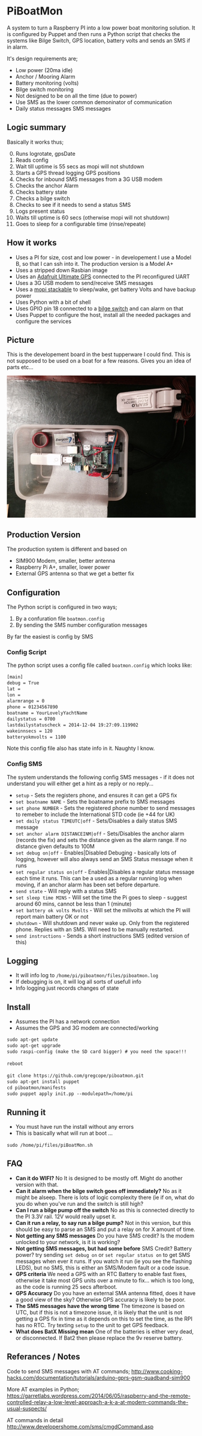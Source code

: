 PiBoatMon
===

A system to turn a Raspberry PI into a low power boat monitoring solution.  It is configured by Puppet and then runs a Python script that checks the systems like Bilge Switch, GPS location, battery volts and sends an SMS if in alarm.

It's design requirements are;

* Low power (20ma idle)
* Anchor / Mooring Alarm
* Battery monitoring (volts)
* Bilge switch monitoring
* Not designed to be on all the time (due to power)
* Use SMS as the lower common demoninator of communication
* Daily status messages SMS messages

Logic summary
-------------

Basically it works thus;

0. Runs logrotate, gpsDate
1. Reads config
2. Wait till uptime is 55 secs as mopi will not shutdown 
3. Starts a GPS thread logging GPS positions
4. Checks for inbound SMS messages from a 3G USB modem
5. Checks the anchor Alarm
6. Checks battery state
7. Checks a bilge switch
8. Checks to see if it needs to send a status SMS
9. Logs present status
10. Waits till uptime is 60 secs (otherwise mopi will not shutdown)
11. Goes to sleep for a configurable time (rinse/repeate)

How it works
------------

* Uses a PI for size, cost and low power - in developement I use a Model B, so that I can ssh into it.  The production version is a Model A+
* Uses a stripped down Rasbian image
* Uses an [Adafruit Ultimate GPS](http://shop.pimoroni.com/products/adafruit-ultimate-gps-breakout) connected to the PI reconfigured UART
* Uses a 3G USB modem to send/receive SMS messages
* Uses a [mopi stackable](https://pi.gate.ac.uk/pages/mopi.html) to sleep/wake, get battery Volts and have backup power
* Uses Python with a bit of shell
* Uses GPIO pin 18 connected to a [bilge switch](http://www.ebay.co.uk/sch/i.html?_odkw=bilge+switch+seaflo&_from=R40%7CR40%7CR40&_osacat=0&_from=R40&_trksid=p2045573.m570.l1313.TR0.TRC0.H0.Xbilge+switch+seaflo+float&_nkw=bilge+switch+seaflo+float&_sacat=0) and can alarm on that
* Uses Puppet to configure the host, install all the needed packages and configure the services

Picture
-------
This is the developement board in the best tupperware I could find.  This is not supposed to be used on a boat for a few reasons.  Gives you an idea of parts etc...

![A raspberry PI in a tupperware box with a 3G modem, GPS and bilge switch connected](https://raw.githubusercontent.com/gregcope/piboatmon/master/mk1a-development.jpg "MK1a developement system")

Production Version
------------------

The production system is different and based on

* SIM900 Modem, smaller, better antenna
* Raspberry Pi A+, smaller, lower power
* External GPS antenna so that we get a better fix

Configuration
-------------

The Python script is configured in two ways;

1. By a confuration file `boatmon.config`
2. By sending the SMS number configuration messages

By far the easiest is config by SMS

### Config Script

The python script uses a config file called `boatmon.config` which looks like:
```[main]
[main]
debug = True
lat = 
lon = 
alarmrange = 0
phone = 01234567890
boatname = YourLovelyYachtName
dailystatus = 0700
lastdailystatuscheck = 2014-12-04 19:27:09.119902
wakeinnsecs = 120
batteryokmvolts = 1100
```

Note this config file also has state info in it.  Naughty I know.

### Config SMS

The system understands the following config SMS messages - if it does not understand you will either get a hint as a reply or no reply...

* `setup` - Sets the registers phone, and ensures it can get a GPS fix
* `set boatname NAME` - Sets the boatname prefix to SMS messages
* `set phone NUMBER` - Sets the registered phone number to send messages to remeber to include the International STD code (ie +44 for UK)
* `set daily status TIMEUTC|off` - Sets/Disables a daily status SMS message 
* `set anchor alarm DISTANCEINM|off` - Sets/Disables the anchor alarm (records the fix) and sets the distance given as the alarm range.  If no distance given defaults to 100M
* `set debug on|off` - Enables|Disabled Debuging - basically lots of logging, however will also always send an SMS Status message when it runs
* `set regular status on|off` - Enables|Disables a regular status message each time it runs.  This can be a used as a regular running log when moving, if an anchor alarm has been set before departure. 
* `send state` - Will reply with a status SMS
* `set sleep time MINS` - Will set the time the Pi goes to sleep - suggest around 60 mins, cannot be less than 1 (minute)
* `set battery ok volts Mvolts` - Will set the milivolts at which the PI will report main battery OK or not
* `shutdown` - Will shutdown and never wake up.  Only from the registered phone.  Replies with an SMS.  Will need to be manually restarted.
* `send instructions` - Sends a short instructions SMS (edited version of this)

## Logging

* It will info log to `/home/pi/piboatmon/files/piboatmon.log`
* If debugging is on, it will log all sorts of usefull info
* Info logging just records changes of state

## Install

* Assumes the PI has a network connection
* Assumes the GPS and 3G modem are connected/working 

```
sudo apt-get update
sudo apt-get upgrade
sudo raspi-config (make the SD card bigger) # you need the space!!!

reboot

git clone https://github.com/gregcope/piboatmon.git
sudo apt-get install puppet
cd piboatmon/manifests
sudo puppet apply init.pp --modulepath=/home/pi
```

## Running it

* You must have run the install without any errors
* This is basically what will run at boot ...

`sudo /home/pi/files/piBoatMon.sh`

## FAQ

* **Can it do WIFI?**
No It is designed to be mostly off.  Might do another version with that.
* **Can it alarm when the bilge switch goes off immediately?**
No as it might be alseep.  There is lots of logic complexity there (ie if on, what do you do when you've run and the switch is still high?
* **Can I run a bilge pump off the switch**
No as this is connected directly to the PI 3.3V rail.  12V would really upset it.
* **Can it run a relay, to say run a bilge pump?**
Not in this version, but this should be easy to parse an SMS and put a relay on for X amount of time.
* **Not getting any SMS messages**
Do you have SMS credit?  Is the modem unlocked to your network, is it is working?
* **Not getting SMS messages, but had some before** SMS Credit?  Battery power?  try sending `set debug on` or `set regular status on` to get SMS messages when ever it runs.  If you watch it run (ie you see the flashing LEDS), but no SMS, this is either an SMS/Modem fault or a code issue.
* **GPS criteria** We need a GPS with an RTC Battery to enable fast fixes, otherwise it take most GPS units over a minute to fix... which is too long, as the code is running 25 secs afterboot.
* **GPS Accuracy** Do you have an external SMA antenna fitted, does it have a good view of the sky?  Otherwise GPS accuracy is likely to be poor.
* **The SMS messages have the wrong time** The timezone is based on UTC, but if this is not a timezone issue, it is likely that the unit is not getting a GPS fix in time as it depends on this to set the time, as the RPI has no RTC.  Try texting `setup` to the unit to get GPS feedback.
* **What does BatX Missing mean**  One of the batteries is either very dead, or disconnected.  If Bat2 then please replace the 9v reserve battery.


## Referances / Notes

Code to send SMS messages with AT commands;
http://www.cooking-hacks.com/documentation/tutorials/arduino-gprs-gsm-quadband-sim900

More AT examples in Python;
https://garretlabs.wordpress.com/2014/06/05/raspberry-and-the-remote-controlled-relay-a-low-level-approach-a-k-a-at-modem-commands-the-usual-suspects/

AT commands in detail
http://www.developershome.com/sms/cmgdCommand.asp
